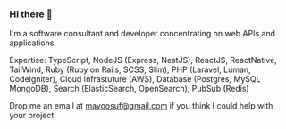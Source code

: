 ### Hi there 👋

I'm a software consultant and developer concentrating on web APIs and applications.

Expertise: TypeScript, NodeJS (Express, NestJS), ReactJS, ReactNative, TailWind, Ruby (Ruby on Rails, SCSS, Slim), PHP (Laravel, Luman, CodeIgniter), Cloud Infrastuture (AWS), Database (Postgres, MySQL MongoDB), Search (ElasticSearch, OpenSearch), PubSub (Redis)

Drop me an email at mayoosuf@gmail.com if you think I could help with your project.
